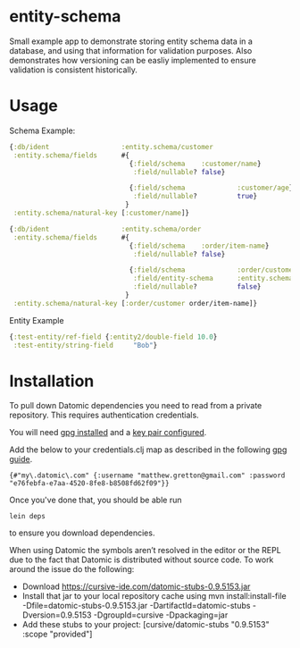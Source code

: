 # entity-schema

Small example app to demonstrate storing entity schema data in a database, and using that information for validation purposes. Also demonstrates how versioning can be easliy implemented to ensure validation is consistent historically.

# Usage

Schema Example:

```clojure
{:db/ident                  :entity.schema/customer
 :entity.schema/fields      #{
                              {:field/schema    :customer/name}
                               :field/nullable? false}

                              {:field/schema             :customer/age}
                               :field/nullable?          true}
                             }
 :entity.schema/natural-key [:customer/name]}

{:db/ident                  :entity.schema/order
 :entity.schema/fields      #{
                              {:field/schema    :order/item-name}
                               :field/nullable? false}

                              {:field/schema             :order/customer}
                               :field/entity-schema      :entity.schema/customer
                               :field/nullable?          false}
                             }
 :entity.schema/natural-key [:order/customer order/item-name]}
```

Entity Example

```clojure
{:test-entity/ref-field {:entity2/double-field 10.0}
 :test-entity/string-field     "Bob"}
```

# Installation

To pull down Datomic dependencies you need to read from a private repository. This requires authentication credentials. 

You will need [gpg installed](https://github.com/technomancy/leiningen/blob/stable/doc/GPG.md#installing-gpg) and a [key pair configured](https://github.com/technomancy/leiningen/blob/stable/doc/GPG.md#creating-a-keypair). 

Add the below to your credentials.clj map as described in the following [gpg guide](https://github.com/technomancy/leiningen/blob/master/doc/DEPLOY.md#gpg).


`{#"my\.datomic\.com" {:username "matthew.gretton@gmail.com" :password "e76febfa-e7aa-4520-8fe8-b8508fd62f09"}}`


Once you've done that, you should be able run

`lein deps`

to ensure you download dependencies.


When using Datomic the symbols aren’t resolved in the editor or the REPL due to the fact that Datomic is distributed
without source code. To work around the issue do the following:

- Download https://cursive-ide.com/datomic-stubs-0.9.5153.jar
- Install that jar to your local repository cache using mvn install:install-file -Dfile=datomic-stubs-0.9.5153.jar -DartifactId=datomic-stubs -Dversion=0.9.5153 -DgroupId=cursive -Dpackaging=jar
- Add these stubs to your project: [cursive/datomic-stubs "0.9.5153" :scope "provided"]

